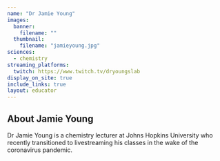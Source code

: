 ```yaml
---
name: "Dr Jamie Young"
images:
  banner:
    filename: ""
  thumbnail:
    filename: "jamieyoung.jpg"
sciences:
  - chemistry
streaming_platforms:
  twitch: https://www.twitch.tv/dryoungslab
display_on_site: true
include_links: true
layout: educator
---
```

## About Jamie Young

Dr Jamie Young is a chemistry lecturer at Johns Hopkins University who recently transitioned to livestreaming his classes in the wake of the coronavirus pandemic.
